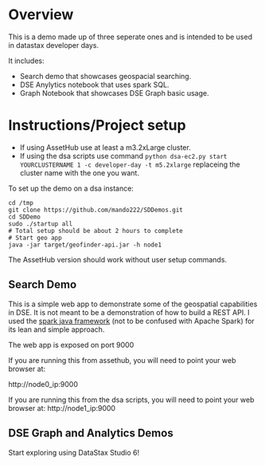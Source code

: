 # Overview
This is a demo made up of three seperate ones and is intended to be used in datastax developer days.

It includes:
* Search demo that showcases geospacial searching.
* DSE Anylytics notebook that uses spark SQL.
* Graph Notebook that showcases DSE Graph basic usage.

# Instructions/Project setup
* If using AssetHub use at least a m3.2xLarge cluster.
* If using the dsa scripts use command `python dsa-ec2.py start YOURCLUSTERNAME 1 -c developer-day -t m5.2xlarge` replaceing the cluster name with the one you want. 

To set up the demo on a dsa instance:
```
cd /tmp
git clone https://github.com/mando222/SDDemos.git
cd SDDemo
sudo ./startup all
# Total setup should be about 2 hours to complete
# Start geo app
java -jar target/geofinder-api.jar -h node1
```
The AssetHub version should work without user setup commands.

## Search Demo
This is a simple web app to demonstrate some of the geospatial capabilities in DSE.  It is not meant to be a demonstration of how to build a REST API. I used the [spark java framework](http://sparkjava.com/) (not to be confused with Apache Spark) for its lean and simple approach.

The web app is exposed on port 9000

If you are running this from assethub, you will need to point your web browser at:

http://node0_ip:9000

If you are running this from the dsa scripts, you will need to point your web browser at:
http://node1_ip:9000

## DSE Graph and Analytics Demos
Start exploring using DataStax Studio 6!
